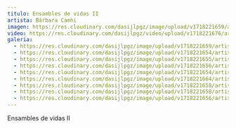 ```yaml
---
titulo: Ensambles de vidas II
artista: Bárbara Camhi
imagen: https://res.cloudinary.com/dasijlpgz/image/upload/v1718221659/artistas/B%C3%A1rbara%20Camhi/Ensambles%20de%20vidas%20II/P1090678.jpg
video: https://res.cloudinary.com/dasijlpgz/video/upload/v1718221676/artistas/B%C3%A1rbara%20Camhi/Ensambles%20de%20vidas%20II/Ensambles_de_vida_web.mp4
galeria:
  - https://res.cloudinary.com/dasijlpgz/image/upload/v1718221659/artistas/B%C3%A1rbara%20Camhi/Ensambles%20de%20vidas%20II/P1090678.jpg
  - https://res.cloudinary.com/dasijlpgz/image/upload/v1718221654/artistas/B%C3%A1rbara%20Camhi/Ensambles%20de%20vidas%20II/P1090673.jpg
  - https://res.cloudinary.com/dasijlpgz/image/upload/v1718221655/artistas/B%C3%A1rbara%20Camhi/Ensambles%20de%20vidas%20II/P1090669.jpg
  - https://res.cloudinary.com/dasijlpgz/image/upload/v1718221656/artistas/B%C3%A1rbara%20Camhi/Ensambles%20de%20vidas%20II/P1090674.jpg
  - https://res.cloudinary.com/dasijlpgz/image/upload/v1718221654/artistas/B%C3%A1rbara%20Camhi/Ensambles%20de%20vidas%20II/P1090671.jpg
  - https://res.cloudinary.com/dasijlpgz/image/upload/v1718221664/artistas/B%C3%A1rbara%20Camhi/Ensambles%20de%20vidas%20II/P1090682.jpg
  - https://res.cloudinary.com/dasijlpgz/image/upload/v1718221658/artistas/B%C3%A1rbara%20Camhi/Ensambles%20de%20vidas%20II/P1090680.jpg
  - https://res.cloudinary.com/dasijlpgz/image/upload/v1718221658/artistas/B%C3%A1rbara%20Camhi/Ensambles%20de%20vidas%20II/P1090681.jpg
  - https://res.cloudinary.com/dasijlpgz/image/upload/v1718221656/artistas/B%C3%A1rbara%20Camhi/Ensambles%20de%20vidas%20II/P1090677.jpg
---
```

Ensambles de vidas II
